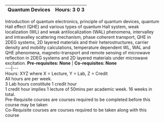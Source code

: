 **Quantum Devices** | **Hours: 3 0 3**  
---|---  
Introduction of quantum electronics, principle of quantum devices, quantum Hall effect (QHE) and various types of quantum Hall system, weak localization (WL) and weak antilocalization (WAL) phenomena, intervalley and intravalley scattering mechanism, phase coherent transport, QHE in 2DEG systems, 2D layered materials and their heterostructures, carrier density and mobility calculations, temperature dependent WL, WAL and QHE phenomena, magneto-transport and remote sensing of microwave reflection in 2DEG systems and 2D layered materials under microwave excitation.
**Pre-requisites: None** | **Co-requisites: None**  
---|---  
Hours: XYZ where X = Lecture, Y = Lab, Z = Credit  
All hours are per week.  
3 Lab hours constitute 1 credit hour  
1 credit hour implies 1 lecture of 50mins per academic week. 16 weeks in total.  
Pre-Requisite courses are courses required to be completed before this course may be taken  
Co-Requisite courses are courses required to be taken along with this course
